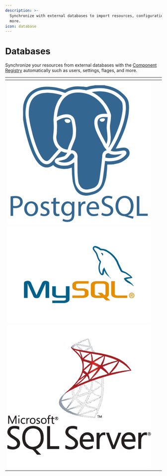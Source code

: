 ```yaml
---
description: >-
  Synchronize with external databases to import resources, configurations, and
  more.
icon: database
---
```


# Databases

Synchronize your resources from external databases with the [Component Registry](../features/service-catalog.md) automatically such as users, settings, flages, and more.

<table data-view="cards"><thead><tr><th></th><th></th><th></th></tr></thead><tbody><tr><td><img src="../.gitbook/assets/image (7).png" alt="" data-size="original"></td><td></td><td></td></tr><tr><td><img src="../.gitbook/assets/image (1).png" alt=""></td><td></td><td></td></tr><tr><td><img src="../.gitbook/assets/image (6).png" alt=""></td><td></td><td></td></tr></tbody></table>

